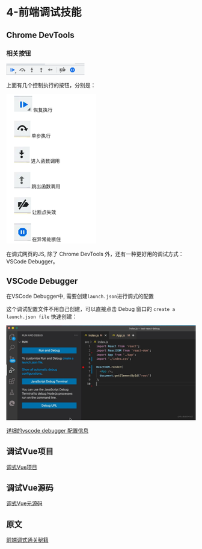# **4-前端调试技能**





## **Chrome DevTools**

### **相关按钮**

<img src="./assets/image-20220926114106875.png" alt="image-20220926114106875" style="zoom:100%;" />

上面有几个控制执行的按钮，分别是：

<img src="./assets/image-20220926114156689.png" alt="image-20220926114156689" style="zoom:80%;" />

在调式网页的JS, 除了 Chrome DevTools 外，还有一种更好用的调试方式： VSCode Debugger。

##  **VSCode Debugger**

在VSCode Debugger中, 需要创建`launch.json`进行调式的配置

这个调试配置文件不用自己创建，可以直接点击 Debug 窗口的 `create a launch.json file` 快速创建：

![00039d6dbc2b41c3bcad8a9d3c7942bc_tplv-k3u1fbpfcp-zoom-in-crop-mark_3024_0_0_0](assets/test-debug.webp)

[详细的vscode debugger 配置信息](https://juejin.cn/book/7070324244772716556/section/7071920248835801126)



## **调试Vue项目**

[调式Vue项目](https://juejin.cn/book/7070324244772716556/section/7136841909946810404)

## **调试Vue源码**

[调式Vue元源码](https://juejin.cn/book/7070324244772716556/section/7071922360592367627)

## **原文**

[前端调式通关秘籍](https://juejin.cn/book/7070324244772716556)

